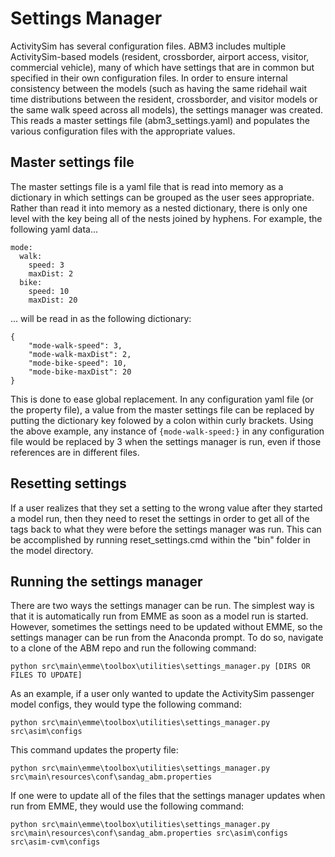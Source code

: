 # Settings Manager

ActivitySim has several configuration files. ABM3 includes multiple ActivitySim-based models (resident, crossborder, airport access, visitor, commercial vehicle), many of which have settings that are in common but specified in their own configuration files. In order to ensure internal consistency between the models (such as having the same ridehail wait time distributions between the resident, crossborder, and visitor models or the same walk speed across all models), the settings manager was created. This reads a master settings file (abm3_settings.yaml) and populates the various configuration files with the appropriate values.

## Master settings file

The master settings file is a yaml file that is read into memory as a dictionary in which settings can be grouped as the user sees appropriate. Rather than read it into memory as a nested dictionary, there is only one level with the key being all of the nests joined by hyphens. For example, the following yaml data...
```
mode:
  walk:
    speed: 3
    maxDist: 2
  bike:
    speed: 10
    maxDist: 20
```
... will be read in as the following dictionary:
```
{
    "mode-walk-speed": 3,
    "mode-walk-maxDist": 2,
    "mode-bike-speed": 10,
    "mode-bike-maxDist": 20
}
```
This is done to ease global replacement. In any configuration yaml file (or the property file), a value from the master settings file can be replaced by putting the dictionary key folowed by a colon within curly brackets. Using the above example, any instance of `{mode-walk-speed:}` in any configuration file would be replaced by 3 when the settings manager is run, even if those references are in different files.

## Resetting settings

If a user realizes that they set a setting to the wrong value after they started a model run, then they need to reset the settings in order to get all of the tags back to what they were before the settings manager was run. This can be accomplished by running reset_settings.cmd within the "bin" folder in the model directory.

## Running the settings manager
There are two ways the settings manager can be run. The simplest way is that it is automatically run from EMME as soon as a model run is started. However, sometimes the settings need to be updated without EMME, so the settings manager can be run from the Anaconda prompt. To do so, navigate to a clone of the ABM repo and run the following command:
```
python src\main\emme\toolbox\utilities\settings_manager.py [DIRS OR FILES TO UPDATE]
```
As an example, if a user only wanted to update the ActivitySim passenger model configs, they would type the following command:
```
python src\main\emme\toolbox\utilities\settings_manager.py src\asim\configs
```
This command updates the property file:
```
python src\main\emme\toolbox\utilities\settings_manager.py src\main\resources\conf\sandag_abm.properties
```
If one were to update all of the files that the settings manager updates when run from EMME, they would use the following command:
```
python src\main\emme\toolbox\utilities\settings_manager.py src\main\resources\conf\sandag_abm.properties src\asim\configs src\asim-cvm\configs
```